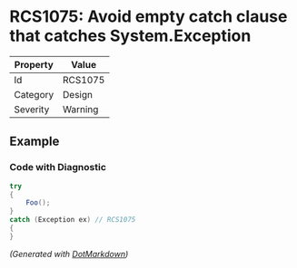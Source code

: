 # RCS1075: Avoid empty catch clause that catches System\.Exception

| Property | Value   |
| -------- | ------- |
| Id       | RCS1075 |
| Category | Design  |
| Severity | Warning |

## Example

### Code with Diagnostic

```csharp
try
{
    Foo();
}
catch (Exception ex) // RCS1075
{
}
```


*\(Generated with [DotMarkdown](http://github.com/JosefPihrt/DotMarkdown)\)*